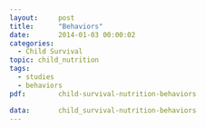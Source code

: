 ```yaml
---
layout:     post
title:      "Behaviors"
date:       2014-01-03 00:00:02
categories: 
  - Child Survival
topic: child_nutrition
tags:       
  - studies
  - behaviors
pdf:        child-survival-nutrition-behaviors

data:       child_survival-nutrition-behaviors
---
```

